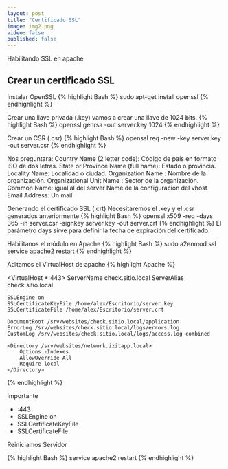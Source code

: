 ```yaml
---
layout: post
title: "Certificado SSL"
image: img2.png
video: false
published: false
---
```


Habilitando SSL en apache 

## Crear un certificado SSL
Instalar OpenSSL
{% highlight Bash %}
sudo apt-get install openssl
{% endhighlight %}

Crear una llave privada (.key)
vamos a crear una llave de 1024 bits.
{% highlight Bash %}
openssl genrsa -out server.key 1024
{% endhighlight %}

Crear un CSR (.csr)
{% highlight Bash %}
openssl req -new -key server.key -out server.csr
{% endhighlight %}


Nos preguntara:
Country Name (2 letter code): Código de país en formato ISO de dos letras.
State or Province Name (full name): Estado o provincia.
Locality Name: Localidad o ciudad.
Organization Name : Nombre de la organización.
Organizational Unit Name : Sector de la organización.
Common Name: igual al del server Name de la configuracion del vhost
Email Address: Un mail

Generando el certificado SSL (.crt)
Necesitaremos el .key y el .csr generados anteriormente
{% highlight Bash %}
openssl x509 -req -days 365 -in server.csr -signkey server.key -out server.crt
{% endhighlight %}
El parámetro days sirve para definir la fecha de expiración del certificado.

Habilitanos el módulo en Apache
{% highlight Bash %}
sudo a2enmod ssl
service apache2 restart
{% endhighlight %}



Aditamos el VirtualHost de apache
{% highlight Apache %}

<VirtualHost *:443>
    ServerName check.sitio.local
    ServerAlias check.sitio.local

    SSLEngine on
    SSLCertificateKeyFile /home/alex/Escritorio/server.key
    SSLCertificateFile /home/alex/Escritorio/server.crt

    DocumentRoot /srv/websites/check.sitio.local/application
    ErrorLog /srv/websites/check.sitio.local/logs/errors.log
    CustomLog /srv/websites/check.sitio.local/logs/access.log combined

    <Directory /srv/websites/network.izitapp.local>
        Options -Indexes
        AllowOverride All
        Require local
    </Directory>
</VirtualHost>

{% endhighlight %}

Importante
- :443
- SSLEngine on
- SSLCertificateKeyFile
- SSLCertificateFile

Reiniciamos Servidor

{% highlight Bash %}
service apache2 restart
{% endhighlight %}